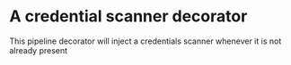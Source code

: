 # A credential scanner decorator

This pipeline decorator will inject a credentials scanner whenever it is not already present
